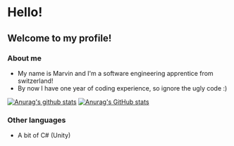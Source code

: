 # Hello!
## Welcome to my profile!

### About me
* My name is Marvin and I'm a software engineering apprentice from switzerland!
* By now I have one year of coding experience, so ignore the ugly code :)

[![Anurag's github stats](https://github-readme-stats.vercel.app/api?username=z-100&count_private=true&hide=stars&theme=radical)](https://github.com/anuraghazra/github-readme-stats)
[![Anurag's GitHub stats](https://github-readme-stats.vercel.app/api/top-langs/?username=z-100&count_private=true&count_private=true&hide=Hack&layout=compact&theme=radical&langs_count=10)
](https://github.com/anuraghazra/github-readme-stats)




### Other languages
* A bit of C# (Unity)
